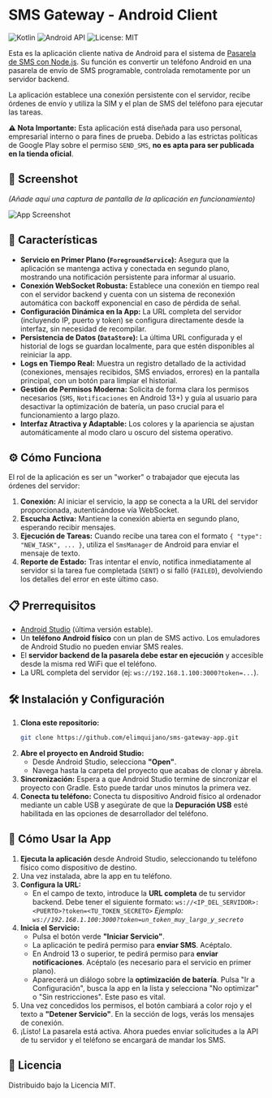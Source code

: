 # SMS Gateway - Android Client

![Kotlin](https://img.shields.io/badge/Kotlin-1.9.x-7F52FF?style=for-the-badge&logo=kotlin)
![Android API](https://img.shields.io/badge/API-26%2B-A4C639?style=for-the-badge&logo=android)
![License: MIT](https://img.shields.io/badge/License-MIT-yellow.svg?style=for-the-badge)

Esta es la aplicación cliente nativa de Android para el sistema de [Pasarela de SMS con Node.js](https://github.com/tu-usuario/tu-repo-servidor). Su función es convertir un teléfono Android en una pasarela de envío de SMS programable, controlada remotamente por un servidor backend.

La aplicación establece una conexión persistente con el servidor, recibe órdenes de envío y utiliza la SIM y el plan de SMS del teléfono para ejecutar las tareas.

**⚠️ Nota Importante:** Esta aplicación está diseñada para uso personal, empresarial interno o para fines de prueba. Debido a las estrictas políticas de Google Play sobre el permiso `SEND_SMS`, **no es apta para ser publicada en la tienda oficial**.

## 📱 Screenshot

*(Añade aquí una captura de pantalla de la aplicación en funcionamiento)*

![App Screenshot](https://via.placeholder.com/300x600.png?text=App+Screenshot)

## 🚀 Características

- **Servicio en Primer Plano (`ForegroundService`):** Asegura que la aplicación se mantenga activa y conectada en segundo plano, mostrando una notificación persistente para informar al usuario.
- **Conexión WebSocket Robusta:** Establece una conexión en tiempo real con el servidor backend y cuenta con un sistema de reconexión automática con backoff exponencial en caso de pérdida de señal.
- **Configuración Dinámica en la App:** La URL completa del servidor (incluyendo IP, puerto y token) se configura directamente desde la interfaz, sin necesidad de recompilar.
- **Persistencia de Datos (`DataStore`):** La última URL configurada y el historial de logs se guardan localmente, para que estén disponibles al reiniciar la app.
- **Logs en Tiempo Real:** Muestra un registro detallado de la actividad (conexiones, mensajes recibidos, SMS enviados, errores) en la pantalla principal, con un botón para limpiar el historial.
- **Gestión de Permisos Moderna:** Solicita de forma clara los permisos necesarios (`SMS`, `Notificaciones` en Android 13+) y guía al usuario para desactivar la optimización de batería, un paso crucial para el funcionamiento a largo plazo.
- **Interfaz Atractiva y Adaptable:** Los colores y la apariencia se ajustan automáticamente al modo claro u oscuro del sistema operativo.

## ⚙️ Cómo Funciona

El rol de la aplicación es ser un "worker" o trabajador que ejecuta las órdenes del servidor:
1.  **Conexión:** Al iniciar el servicio, la app se conecta a la URL del servidor proporcionada, autenticándose vía WebSocket.
2.  **Escucha Activa:** Mantiene la conexión abierta en segundo plano, esperando recibir mensajes.
3.  **Ejecución de Tareas:** Cuando recibe una tarea con el formato `{ "type": "NEW_TASK", ... }`, utiliza el `SmsManager` de Android para enviar el mensaje de texto.
4.  **Reporte de Estado:** Tras intentar el envío, notifica inmediatamente al servidor si la tarea fue completada (`SENT`) o si falló (`FAILED`), devolviendo los detalles del error en este último caso.

## 📋 Prerrequisitos

- [Android Studio](https://developer.android.com/studio) (última versión estable).
- Un **teléfono Android físico** con un plan de SMS activo. Los emuladores de Android Studio no pueden enviar SMS reales.
- El **servidor backend de la pasarela debe estar en ejecución** y accesible desde la misma red WiFi que el teléfono.
- La URL completa del servidor (ej: `ws://192.168.1.100:3000?token=...`).

## 🛠️ Instalación y Configuración

1.  **Clona este repositorio:**
    ```bash
    git clone https://github.com/elimquijano/sms-gateway-app.git
    ```
2.  **Abre el proyecto en Android Studio:**
    -   Desde Android Studio, selecciona **"Open"**.
    -   Navega hasta la carpeta del proyecto que acabas de clonar y ábrela.
3.  **Sincronización:** Espera a que Android Studio termine de sincronizar el proyecto con Gradle. Esto puede tardar unos minutos la primera vez.
4.  **Conecta tu teléfono:** Conecta tu dispositivo Android físico al ordenador mediante un cable USB y asegúrate de que la **Depuración USB** esté habilitada en las opciones de desarrollador del teléfono.

## 🚀 Cómo Usar la App

1.  **Ejecuta la aplicación** desde Android Studio, seleccionando tu teléfono físico como dispositivo de destino.
2.  Una vez instalada, abre la app en tu teléfono.
3.  **Configura la URL:**
    -   En el campo de texto, introduce la **URL completa** de tu servidor backend. Debe tener el siguiente formato:
        `ws://<IP_DEL_SERVIDOR>:<PUERTO>?token=<TU_TOKEN_SECRETO>`
        *Ejemplo: `ws://192.168.1.100:3000?token=un_token_muy_largo_y_secreto`*
4.  **Inicia el Servicio:**
    -   Pulsa el botón verde **"Iniciar Servicio"**.
    -   La aplicación te pedirá permiso para **enviar SMS**. Acéptalo.
    -   En Android 13 o superior, te pedirá permiso para **enviar notificaciones**. Acéptalo (es necesario para el servicio en primer plano).
    -   Aparecerá un diálogo sobre la **optimización de batería**. Pulsa "Ir a Configuración", busca la app en la lista y selecciona "No optimizar" o "Sin restricciones". Este paso es vital.
5.  Una vez concedidos los permisos, el botón cambiará a color rojo y el texto a **"Detener Servicio"**. En la sección de logs, verás los mensajes de conexión.
6.  ¡Listo! La pasarela está activa. Ahora puedes enviar solicitudes a la API de tu servidor y el teléfono se encargará de mandar los SMS.

## 📄 Licencia

Distribuido bajo la Licencia MIT.